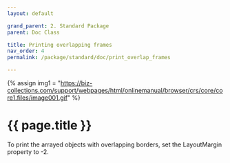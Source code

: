 ```yaml
---
layout: default

grand_parent: 2. Standard Package
parent: Doc Class

title: Printing overlapping frames
nav_order: 4
permalink: /package/standard/doc/print_overlap_frames

---
```

{% assign img1 = "https://biz-collections.com/support/webpages/html/onlinemanual/browser/crs/core/core1.files/image001.gif" %}


# {{ page.title }}

To print the arrayed objects with overlapping borders, set the LayoutMargin property to -2.